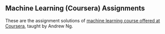 ## Machine Learning (Coursera) Assignments

These are the assignment solutions of [machine learning course offered at Coursera](https://www.coursera.org/learn/machine-learning), taught by Andrew Ng.
